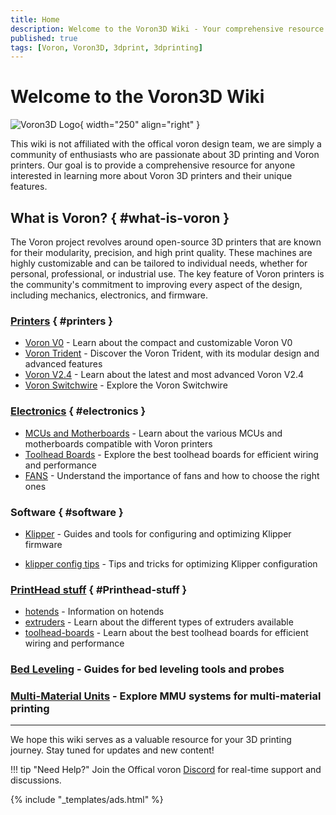 ```yaml
---
title: Home
description: Welcome to the Voron3D Wiki - Your comprehensive resource for Voron 3D printers
published: true
tags: [Voron, Voron3D, 3dprint, 3dprinting]
---
```


# Welcome to the Voron3D Wiki

![Voron3D Logo](../assets/VoronLogo.png){ width="250" align="right" }

This wiki is not affiliated with the offical voron design team, we are simply a community of enthusiasts who are passionate about 3D printing and Voron printers. Our goal is to provide a comprehensive resource for anyone interested in learning more about Voron 3D printers and their unique features.

## What is Voron? { #what-is-voron }

The Voron project revolves around open-source 3D printers that are known for their modularity, precision, and high print quality. These machines are highly customizable and can be tailored to individual needs, whether for personal, professional, or industrial use. The key feature of Voron printers is the community's commitment to improving every aspect of the design, including mechanics, electronics, and firmware.


### [Printers](printers/index.md) { #printers }

- [Voron V0](printers/v0/v0.md) - Learn about the compact and customizable Voron V0
- [Voron Trident](printers/trident/trident.md) - Discover the Voron Trident, with its modular design and advanced features
- [Voron V2.4](printers/2.4/v2-4.md) - Learn about the latest and most advanced Voron V2.4
- [Voron Switchwire](printers/switchwire.md) - Explore the Voron Switchwire


### [Electronics](electronics/index.md) { #electronics }

- [MCUs and Motherboards](electronics/mcu/index.md) - Learn about the various MCUs and motherboards compatible with Voron printers
- [Toolhead Boards](printhead/toolhead-boards/index.md) - Explore the best toolhead boards for efficient wiring and performance
- [FANS](electronics/fans/index.md) - Understand the importance of fans and how to choose the right ones
<!-- - [Expansion Boards](electronics/expansion-boards/expansion-boards.md) - Learn about expansion boards and how to flash them -->


### Software { #software }

- [Klipper](software/klipper.md) - Guides and tools for configuring and optimizing Klipper firmware
<!-- - [klipper macros](software/klipper-macros.md) - Macros for automating common 3D printing tasks -->
- [klipper config tips](software/klipper-config-help.md) - Tips and tricks for optimizing Klipper configuration
<!-- - [Cura](software/cura.md) - Guides for using Cura software for 3D printing
- [PrusaSlicer](software/prusa-slicer.md) - Learn about the PrusaSlicer slicer software
- [MatterHackers](software/matterhackers.md) - Guides for using MatterHackers software for 3D printing
- [Slic3r](software/slic3r.md) - Learn about the Slic3r slicer software -->


### [PrintHead stuff](printhead/index.md) { #Printhead-stuff }

- [hotends](printhead/hotends/index.md) - Information on hotends 
- [extruders](printhead/extruders/index.md) - Learn about the different types of extruders available
- [toolhead-boards](printhead/toolhead-boards/index.md) - Learn about the best toolhead boards for efficient wiring and performance
<!-- - [Nozzle](nozzle.md) - Information on nozzle types and their specifications -->

### [Bed Leveling](bedleveling/bed-leveling.md) - Guides for bed leveling tools and probes

### [Multi-Material Units](MMUs/index.md) - Explore MMU systems for multi-material printing

---

We hope this wiki serves as a valuable resource for your 3D printing journey. Stay tuned for updates and new content!

!!! tip "Need Help?"
    Join the Offical voron [Discord](https://discord.gg/voron) for real-time support and discussions.

{% include "_templates/ads.html" %}


